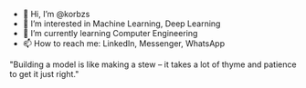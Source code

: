 - 👋 Hi, I’m @korbzs
- 👀 I’m interested in Machine Learning, Deep Learning
- 🌱 I’m currently learning Computer Engineering
- 📫 How to reach me: LinkedIn, Messenger, WhatsApp
  
"Building a model is like making a stew – it takes a lot of thyme and patience to get it just right."

<!---
korbzs/korbzs is a ✨ special ✨ repository because its `README.md` (this file) appears on your GitHub profile.
You can click the Preview link to take a look at your changes.
--->
